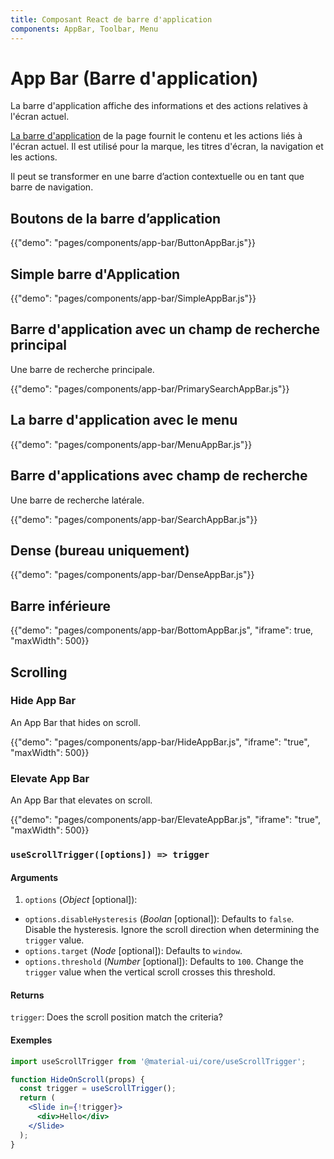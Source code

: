 ```yaml
---
title: Composant React de barre d'application
components: AppBar, Toolbar, Menu
---
```


# App Bar (Barre d'application)

<p class="description">La barre d'application affiche des informations et des actions relatives à l'écran actuel.</p>

[La barre d'application](https://material.io/design/components/app-bars-top.html) de la page fournit le contenu et les actions liés à l'écran actuel. Il est utilisé pour la marque, les titres d'écran, la navigation et les actions.

Il peut se transformer en une barre d’action contextuelle ou en tant que barre de navigation.

## Boutons de la barre d’application

{{"demo": "pages/components/app-bar/ButtonAppBar.js"}}

## Simple barre d'Application

{{"demo": "pages/components/app-bar/SimpleAppBar.js"}}

## Barre d'application avec un champ de recherche principal

Une barre de recherche principale.

{{"demo": "pages/components/app-bar/PrimarySearchAppBar.js"}}

## La barre d'application avec le menu

{{"demo": "pages/components/app-bar/MenuAppBar.js"}}

## Barre d'applications avec champ de recherche

Une barre de recherche latérale.

{{"demo": "pages/components/app-bar/SearchAppBar.js"}}

## Dense (bureau uniquement)

{{"demo": "pages/components/app-bar/DenseAppBar.js"}}

## Barre inférieure

{{"demo": "pages/components/app-bar/BottomAppBar.js", "iframe": true, "maxWidth": 500}}

## Scrolling

### Hide App Bar

An App Bar that hides on scroll.

{{"demo": "pages/components/app-bar/HideAppBar.js", "iframe": "true", "maxWidth": 500}}

### Elevate App Bar

An App Bar that elevates on scroll.

{{"demo": "pages/components/app-bar/ElevateAppBar.js", "iframe": "true", "maxWidth": 500}}

### `useScrollTrigger([options]) => trigger`

#### Arguments

1. `options` (*Object* [optional]):

- `options.disableHysteresis` (*Boolan* [optional]): Defaults to `false`. Disable the hysteresis. Ignore the scroll direction when determining the `trigger` value.
- `options.target` (*Node* [optional]): Defaults to `window`.
- `options.threshold` (*Number* [optional]): Defaults to `100`. Change the `trigger` value when the vertical scroll crosses this threshold.

#### Returns

`trigger`: Does the scroll position match the criteria?

#### Exemples

```jsx
import useScrollTrigger from '@material-ui/core/useScrollTrigger';

function HideOnScroll(props) {
  const trigger = useScrollTrigger();
  return (
    <Slide in={!trigger}>
      <div>Hello</div>
    </Slide>
  );
}
```